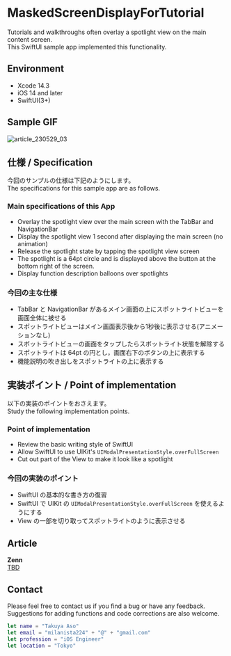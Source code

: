 # MaskedScreenDisplayForTutorial
Tutorials and walkthroughs often overlay a spotlight view on the main content screen.  
This SwiftUI sample app implemented this functionality.

## Environment

* Xcode 14.3
* iOS 14 and later
* SwiftUI(3+)

## Sample GIF

![article_230529_03](https://github.com/MilanistaDev/Zenn-docs/assets/8732417/f3ba5740-400d-444e-8ebc-8babba09a256)

## 仕様 / Specification

今回のサンプルの仕様は下記のようにします。  
The specifications for this sample app are as follows.

### Main specifications of this App

* Overlay the spotlight view over the main screen with the TabBar and NavigationBar
* Display the spotlight view 1 second after displaying the main screen (no animation)
* Release the spotlight state by tapping the spotlight view screen
* The spotlight is a 64pt circle and is displayed above the button at the bottom right of the screen.
* Display function description balloons over spotlights

### 今回の主な仕様

* TabBar と NavigationBar があるメイン画面の上にスポットライトビューを画面全体に被せる
* スポットライトビューはメイン画面表示後から1秒後に表示させる(アニメーションなし)
* スポットライトビューの画面をタップしたらスポットライト状態を解除する
* スポットライトは 64pt の円とし，画面右下のボタンの上に表示する
* 機能説明の吹き出しをスポットライトの上に表示する

## 実装ポイント / Point of implementation

以下の実装のポイントをおさえます。  
Study the following implementation points.

### Point of implementation

* Review the basic writing style of SwiftUI
* Allow SwiftUI to use UIKit's `UIModalPresentationStyle.overFullScreen`
* Cut out part of the View to make it look like a spotlight

### 今回の実装のポイント

* SwiftUI の基本的な書き方の復習
* SwiftUI で UIKit の `UIModalPresentationStyle.overFullScreen` を使えるようにする
* View の一部を切り取ってスポットライトのように表示させる

## Article

**Zenn**  
[TBD]()


## Contact

Please feel free to contact us if you find a bug or have any feedback.  
Suggestions for adding functions and code corrections are also welcome.

```swift
let name = "Takuya Aso" 
let email = "milanista224" + "@" + "gmail.com"
let profession = "iOS Engineer"
let location = "Tokyo"
```
